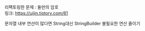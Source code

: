 리팩토링한 문제 : 둘만의 암호  <br>
링크: https://uijin.tistory.com/61

문자열 내부 연산이 많다면 String대신 StringBuilder
불필요한 연산 줄이기
